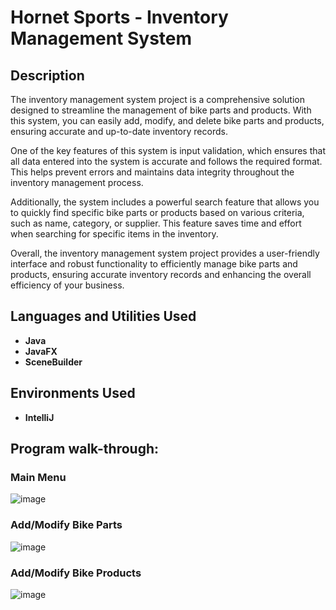 # <h1>Hornet Sports - Inventory Management System</h1>

<h2>Description</h2>
<p>The inventory management system project is a comprehensive solution designed to streamline the management of bike parts and products. With this system, you can easily add, modify, and delete bike parts and products, ensuring accurate and up-to-date inventory records. 

One of the key features of this system is input validation, which ensures that all data entered into the system is accurate and follows the required format. This helps prevent errors and maintains data integrity throughout the inventory management process. 

Additionally, the system includes a powerful search feature that allows you to quickly find specific bike parts or products based on various criteria, such as name, category, or supplier. This feature saves time and effort when searching for specific items in the inventory. 

Overall, the inventory management system project provides a user-friendly interface and robust functionality to efficiently manage bike parts and products, ensuring accurate inventory records and enhancing the overall efficiency of your business.</p>




<h2>Languages and Utilities Used</h2>

- <b>Java</b> 
- <b>JavaFX</b>
- <b>SceneBuilder</b>

<h2>Environments Used </h2>

- <b>IntelliJ</b>

<h2>Program walk-through:</h2>

<h3>Main Menu</h3>

![image](https://github.com/ronnieima/inventory_management_system/assets/70875687/0269095c-b640-4a6a-b8ad-b86798228f46)

<h3>Add/Modify Bike Parts</h3>

![image](https://github.com/ronnieima/inventory_management_system/assets/70875687/7c50d5fa-6469-42ce-bfa8-d8178ac31908)

<h3>Add/Modify Bike Products</h3>

![image](https://github.com/ronnieima/inventory_management_system/assets/70875687/5e68464b-be9f-4b8e-9191-eebdaf239412)




<!--
 ```diff
- text in red
+ text in green
! text in orange
# text in gray
@@ text in purple (and bold)@@
```
--!>
